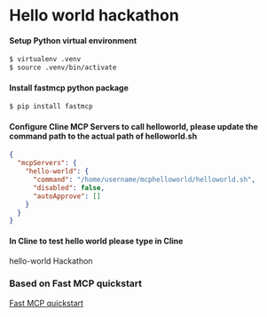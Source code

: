 # Hello world hackathon

#### Setup Python virtual environment
```bash
$ virtualenv .venv
$ source .venv/bin/activate
```

#### Install fastmcp python package
```bash
$ pip install fastmcp
```

#### Configure Cline MCP Servers to call helloworld, please update the command path to the actual path of helloworld.sh
```json
{
  "mcpServers": {
    "hello-world": {
      "command": "/home/username/mcphelloworld/helloworld.sh",
      "disabled": false,
      "autoApprove": []
    }
  }
}
```

#### In Cline to test hello world please type in Cline
hello-world Hackathon

### Based on Fast MCP quickstart
[Fast MCP quickstart](https://gofastmcp.com/getting-started/quickstart)
